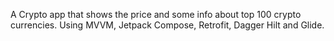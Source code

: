A Crypto app that shows the price and some info about top 100 crypto currencies.
Using MVVM, Jetpack Compose, Retrofit, Dagger Hilt and Glide.
